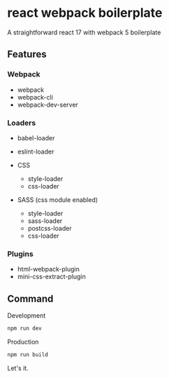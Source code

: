 # react webpack boilerplate

A straightforward react 17 with webpack 5 boilerplate

## Features

### Webpack

- webpack
- webpack-cli
- webpack-dev-server

### Loaders

- babel-loader
- eslint-loader

- CSS
  - style-loader
  - css-loader

- SASS (css module enabled)
  - style-loader
  - sass-loader
  - postcss-loader
  - css-loader

### Plugins

- html-webpack-plugin
- mini-css-extract-plugin

## Command

Development

```bash
npm run dev
```

Production

```bash
npm run build
```

Let's it.
